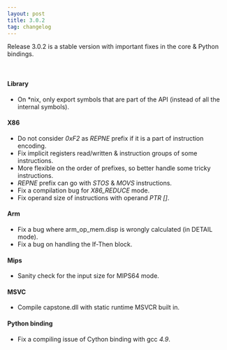```yaml
---
layout: post
title: 3.0.2
tag: changelog
---
```


Release 3.0.2 is a stable version with important fixes in the core & Python bindings.

<br>


#### Library

- On *nix, only export symbols that are part of the API (instead of all
  the internal symbols).


#### X86

- Do not consider *0xF2* as *REPNE* prefix if it is a part of instruction encoding.
- Fix implicit registers read/written & instruction groups of some instructions.
- More flexible on the order of prefixes, so better handle some tricky
  instructions.
- *REPNE* prefix can go with *STOS* & *MOVS* instructions.
- Fix a compilation bug for *X86_REDUCE* mode.
- Fix operand size of instructions with operand *PTR []*.


#### Arm

- Fix a bug where arm_op_mem.disp is wrongly calculated (in DETAIL mode).
- Fix a bug on handling the If-Then block.


#### Mips

- Sanity check for the input size for MIPS64 mode.


#### MSVC

- Compile capstone.dll with static runtime MSVCR built in.


#### Python binding

- Fix a compiling issue of Cython binding with gcc *4.9*.

